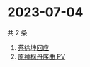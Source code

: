 # 2023-07-04

共 2 条

<!-- BEGIN ZHIHUSEARCH -->
<!-- 最后更新时间 Tue Jul 04 2023 10:57:08 GMT+0800 (China Standard Time) -->
1. [蔡徐坤回应](https://www.zhihu.com/search?q=蔡徐坤回应)
1. [原神枫丹序曲 PV](https://www.zhihu.com/search?q=原神枫丹序曲%20PV)
<!-- END ZHIHUSEARCH -->
